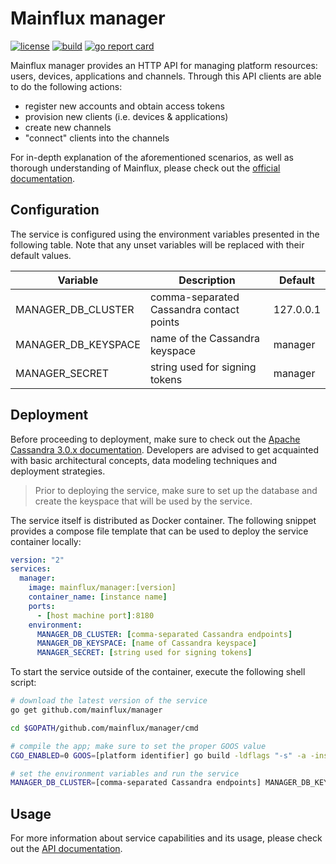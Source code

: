 # Mainflux manager

[![license][badge:license]](LICENSE)
[![build][badge:ci]][www:ci]
[![go report card][badge:grc]][www:grc]

Mainflux manager provides an HTTP API for managing platform resources: users,
devices, applications and channels. Through this API clients are able to do
the following actions:

- register new accounts and obtain access tokens
- provision new clients (i.e. devices & applications)
- create new channels
- "connect" clients into the channels

For in-depth explanation of the aforementioned scenarios, as well as thorough
understanding of Mainflux, please check out the [official documentation][doc].

## Configuration

The service is configured using the environment variables presented in the
following table. Note that any unset variables will be replaced with their
default values.

| Variable            | Description                              | Default   |
|---------------------|------------------------------------------|-----------|
| MANAGER_DB_CLUSTER  | comma-separated Cassandra contact points | 127.0.0.1 |
| MANAGER_DB_KEYSPACE | name of the Cassandra keyspace           | manager   |
| MANAGER_SECRET      | string used for signing tokens           | manager   |

## Deployment

Before proceeding to deployment, make sure to check out the [Apache Cassandra 3.0.x
documentation][www:cassandra]. Developers are advised to get acquainted with
basic architectural concepts, data modeling techniques and deployment strategies.

> Prior to deploying the service, make sure to set up the database and create
the keyspace that will be used by the service.

The service itself is distributed as Docker container. The following snippet
provides a compose file template that can be used to deploy the service container
locally:

```yaml
version: "2"
services:
  manager:
    image: mainflux/manager:[version]
    container_name: [instance name]
    ports:
      - [host machine port]:8180
    environment:
      MANAGER_DB_CLUSTER: [comma-separated Cassandra endpoints]
      MANAGER_DB_KEYSPACE: [name of Cassandra keyspace]
      MANAGER_SECRET: [string used for signing tokens]
```

To start the service outside of the container, execute the following shell script:

```bash
# download the latest version of the service
go get github.com/mainflux/manager

cd $GOPATH/github.com/mainflux/manager/cmd

# compile the app; make sure to set the proper GOOS value
CGO_ENABLED=0 GOOS=[platform identifier] go build -ldflags "-s" -a -installsuffix cgo -o app

# set the environment variables and run the service
MANAGER_DB_CLUSTER=[comma-separated Cassandra endpoints] MANAGER_DB_KEYSPACE=[name of Cassandra keyspace] MANAGER_SECRET=[string used for signing tokens] app
```

## Usage

For more information about service capabilities and its usage, please check out
the [API documentation](swagger.yaml).

[badge:license]: https://img.shields.io/badge/license-Apache%20v2.0-blue.svg
[badge:ci]: https://travis-ci.org/mainflux/manager.svg?branch=master
[badge:grc]: https://goreportcard.com/badge/github.com/mainflux/manager
[doc]: http://mainflux.io
[www:cassandra]: http://docs.datastax.com
[www:ci]: https://travis-ci.org/mainflux/manager
[www:grc]: https://goreportcard.com/report/github.com/mainflux/manager
